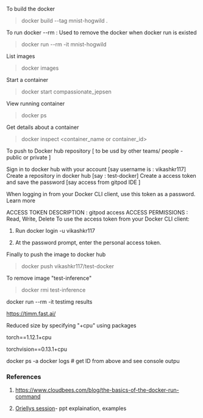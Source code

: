 To build the docker

> docker build --tag mnist-hogwild .

To run docker
--rm : Used to remove the docker when docker run is existed

> docker run --rm -it mnist-hogwild


List images

> docker images

Start a container

> docker start compassionate_jepsen

View running container

> docker ps

Get details about a container

> docker inspect <container_name or container_id>

To push to Docker hub repository [ to be usd by other teams/ people - public or private ]

Sign in to docker hub with your account [say username is : vikashkr117]
Create a repository in docker hub [say : test-docker]
Create a access token and save the password [say access from gitpod IDE ]

When logging in from your Docker CLI client, use this token as a password. Learn more

ACCESS TOKEN DESCRIPTION : gitpod access
ACCESS PERMISSIONS  : Read, Write, Delete
To use the access token from your Docker CLI client:

1. Run docker login -u vikashkr117

2. At the password prompt, enter the personal access token.

Finally to push the image to docker hub

> docker push vikashkr117/test-docker

To remove image "test-inference"

> docker rmi test-inference

docker run --rm -it testimg results


https://timm.fast.ai/


Reduced size by specifying "+cpu" using packages 

torch==1.12.1+cpu

torchvision==0.13.1+cpu


docker ps -a
docker logs <ID> # get ID from above and see console outpu

### References 
1. https://www.cloudbees.com/blog/the-basics-of-the-docker-run-command

2. [Oriellys session](https://github.com/nsadawi/DockerLinReg)- ppt explaination, examples



